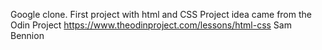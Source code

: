 Google clone. First project with html and CSS
Project idea came from the Odin Project https://www.theodinproject.com/lessons/html-css
Sam Bennion